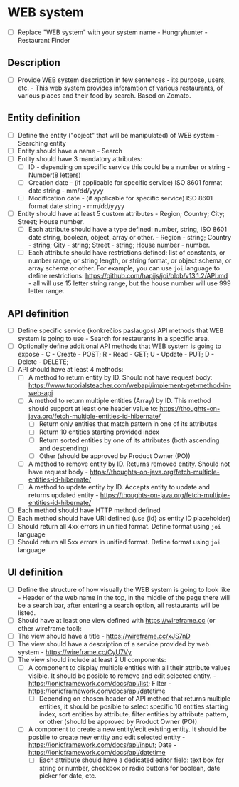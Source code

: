 # WEB system
- [ ] Replace "WEB system" with your system name - Hungryhunter - Restaurant Finder

## Description
- [ ] Provide WEB system description in few sentences - its purpose, users, etc. - This web system provides inforamtion of various restaurants, of various places and their food by search. Based on Zomato.

## Entity definition
- [ ] Define the entity ("object" that will be manipulated) of WEB system - Searching entity
- [ ] Entity should have a name - Search
- [ ] Entity should have 3 mandatory attributes:
    - [ ] ID - depending on specific service this could be a number or string - Number(8 letters)
    - [ ] Creation date - (if applicable for specific service) ISO 8601 format date string - mm/dd/yyyy
    - [ ] Modification date - (if applicable for specific service) ISO 8601 format date string - mm/dd/yyyy
- [ ] Entity should have at least 5 custom attributes - Region; Country; City; Street; House number.
    - [ ] Each attribute should have a type defined: number, string, ISO 8601 date string, boolean, object, array or other. - Region - string; Country - string; City - string; Street - string; House number - number.
    - [ ] Each attribute should have restrictions defined: list of constants, or number range, or string length, or string format, or object schema, or array schema or other. For example, you can use `joi` language to define restrictions: https://github.com/hapijs/joi/blob/v13.1.2/API.md - all will use 15 letter string range, but the house number will use 999 letter range.

## API definition
- [ ] Define specific service (konkrečios paslaugos) API methods that WEB system is going to use - Search for restaurants in a specific area.
- [ ] Optionally define additional API methods that WEB system is going to expose - C - Create - POST;
R - Read - GET;
U - Update - PUT;
D - Delete - DELETE;
- [ ] API should have at least 4 methods:
    - [ ] A method to return entity by ID. Should not have request body: https://www.tutorialsteacher.com/webapi/implement-get-method-in-web-api
    - [ ] A method to return multiple entities (Array) by ID. This method should support at least one header value to: https://thoughts-on-java.org/fetch-multiple-entities-id-hibernate/
        - [ ] Return only entities that match pattern in one of its attributes
        - [ ] Return 10 entities starting provided index
        - [ ] Return sorted entities by one of its attributes (both ascending and descending)
        - [ ] Other (should be approved by Product Owner (PO))
    - [ ] A method to remove entity by ID. Returns removed entity. Should not have request body - https://thoughts-on-java.org/fetch-multiple-entities-id-hibernate/
    - [ ] A method to update entity by ID. Accepts entity to update and returns updated entity - https://thoughts-on-java.org/fetch-multiple-entities-id-hibernate/
- [ ] Each method should have HTTP method defined
- [ ] Each method should have URI defined (use {id} as entity ID placeholder)
- [ ] Should return all 4xx errors in unified format. Define format using `joi` language
- [ ] Should return all 5xx errors in unified format. Define format using `joi` language

## UI definition
- [ ] Define the structure of how visually the WEB system is going to look like - Header of the web name in the top, in the middle of the page there will be a search bar,  after entering a search option, all restaurants will be listed.
- [ ] Should have at least one view defined with https://wireframe.cc (or other wireframe tool):
- [ ] The view should have a title - https://wireframe.cc/xJS7nD
- [ ] The view should have a description of a service provided by web system - https://wireframe.cc/CyU7Vy
- [ ] The view should include at least 2 UI components:
    - [ ] A component to display multiple entities with all their attribute values visible. It should be posible to remove and edit selected entity. - https://ionicframework.com/docs/api/list; Filter - https://ionicframework.com/docs/api/datetime
        - [ ] Depending on chosen header of API method that returns multiple entities, it should be posible to select specific 10 entities starting index, sort entities by attribute, filter entities by attribute pattern, or other (should be approved by Product Owner (PO))
    - [ ] A component to create a new entity/edit existing entity. It should be posbile to create new entity and edit selected entity - https://ionicframework.com/docs/api/input; Date -https://ionicframework.com/docs/api/datetime
        - [ ] Each attribute should have a dedicated editor field: text box for string or number, checkbox or radio buttons for boolean, date picker for date, etc.
